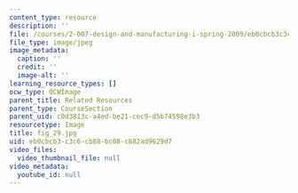 ```yaml
---
content_type: resource
description: ''
file: /courses/2-007-design-and-manufacturing-i-spring-2009/eb0cbcb3c3c6cb88bc08c882ad9629d7_fig_29.jpg
file_type: image/jpeg
image_metadata:
  caption: ''
  credit: ''
  image-alt: ''
learning_resource_types: []
ocw_type: OCWImage
parent_title: Related Resources
parent_type: CourseSection
parent_uid: c0d3813c-a4ed-be21-cec9-d5b74598e3b3
resourcetype: Image
title: fig_29.jpg
uid: eb0cbcb3-c3c6-cb88-bc08-c882ad9629d7
video_files:
  video_thumbnail_file: null
video_metadata:
  youtube_id: null
---
```

